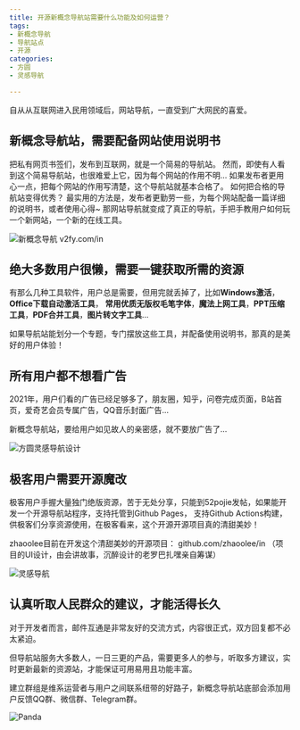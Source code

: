 ```yaml
---
title: 开源新概念导航站需要什么功能及如何运营？
tags: 
- 新概念导航
- 导航站点
- 开源
categories:
- 方圆
- 灵感导航

---
```


自从从互联网进入民用领域后，网站导航，一直受到广大网民的喜爱。

## 新概念导航站，需要配备网站使用说明书

把私有网页书签们，发布到互联网，就是一个简易的导航站。
然而，即使有人看到这个简易导航站，也很难爱上它，因为每个网站的作用不明... 如果发布者更用心一点，把每个网站的作用写清楚，这个导航站就基本合格了。
如何把合格的导航站变得优秀？ 最实用的方法是，发布者更勤劳一些，为每个网站配备一篇详细的说明书，或者使用心得~ 那网站导航就变成了真正的导航，手把手教用户如何玩一个新网站，一个新的在线工具。

![新概念导航 v2fy.com/in](https://cdn.fangyuanxiaozhan.com/assets/16205458118874EGepphP.png)


## 绝大多数用户很懒，需要一键获取所需的资源

有那么几种工具软件，用户总是需要，但用完就丢掉了，比如**Windows激活**， **Office下载自动激活工具**， **常用优质无版权毛笔字体**，**魔法上网工具**，**PPT压缩工具**，**PDF合并工具**，**图片转文字工具**...

如果导航站能划分一个专题，专门摆放这些工具，并配备使用说明书，那真的是美好的用户体验！

## 所有用户都不想看广告

2021年，用户们看的广告已经足够多了，朋友圈，知乎，问卷完成页面，B站首页，爱奇艺会员专属广告，QQ音乐封面广告...

新概念导航站，要给用户如见故人的亲密感，就不要放广告了...

![方圆灵感导航设计](https://cdn.fangyuanxiaozhan.com/assets/1620545812290tAsDMc7F.png)


## 极客用户需要开源魔改

极客用户手握大量独门绝版资源，苦于无处分享，只能到52pojie发帖，如果能开发一个开源导航站程序，支持托管到Github Pages， 支持Github Actions构建，供极客们分享资源使用，在极客看来，这个开源开源项目真的清甜美妙！

zhaoolee目前在开发这个清甜美妙的开源项目： github.com/zhaoolee/in  （项目的UI设计，由会讲故事，沉醉设计的老罗巴扎嘿亲自筹谋）

![灵感导航](https://cdn.fangyuanxiaozhan.com/assets/1620545812702N5ezndMQ.png)




## 认真听取人民群众的建议，才能活得长久

对于开发者而言，邮件互通是非常友好的交流方式，内容很正式，双方回复都不必太紧迫。

但导航站服务大多数人，一日三更的产品，需要更多人的参与，听取多方建议，实时更新最新的资源站，才能保证可用易用且功能丰富。

建立群组是维系运营者与用户之间联系纽带的好路子，新概念导航站底部会添加用户反馈QQ群、微信群、Telegram群。

![Panda](https://cdn.fangyuanxiaozhan.com/assets/1620545812736Fw0h6myP.png)